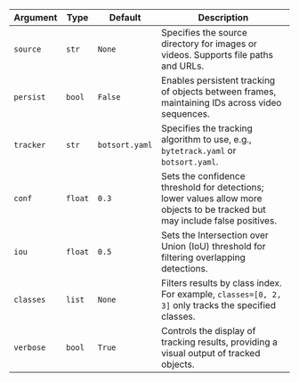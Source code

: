 | Argument  | Type    | Default        | Description                                                                                                                  |
|-----------|---------|----------------|------------------------------------------------------------------------------------------------------------------------------|
| `source`  | `str`   | `None`         | Specifies the source directory for images or videos. Supports file paths and URLs.                                           |
| `persist` | `bool`  | `False`        | Enables persistent tracking of objects between frames, maintaining IDs across video sequences.                               |
| `tracker` | `str`   | `botsort.yaml` | Specifies the tracking algorithm to use, e.g., `bytetrack.yaml` or `botsort.yaml`.                                           |
| `conf`    | `float` | `0.3`          | Sets the confidence threshold for detections; lower values allow more objects to be tracked but may include false positives. |
| `iou`     | `float` | `0.5`          | Sets the Intersection over Union (IoU) threshold for filtering overlapping detections.                                       |
| `classes` | `list`  | `None`         | Filters results by class index. For example, `classes=[0, 2, 3]` only tracks the specified classes.                          |
| `verbose` | `bool`  | `True`         | Controls the display of tracking results, providing a visual output of tracked objects.                                      |

